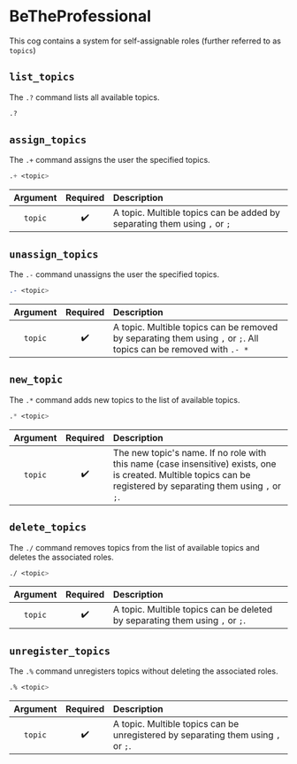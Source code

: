 # BeTheProfessional

This cog contains a system for self-assignable roles (further referred to as `topics`)

## `list_topics`
The `.?` command lists all available topics.

```css
.?
```

## `assign_topics`
The `.+` command assigns the user the specified topics.

```css
.+ <topic>
```

|Argument|Required|Description|
|:------:|:------:|:----------|
|`topic`|:heavy_check_mark:|A topic. Multible topics can be added by separating them using `,` or `;`|


## `unassign_topics`
The `.-` command unassigns the user the specified topics.

```css
.- <topic>
```

|Argument|Required|Description|
|:------:|:------:|:----------|
|`topic`|:heavy_check_mark:|A topic. Multible topics can be removed by separating them using `,` or `;`. All topics can be removed with `.- *`|


## `new_topic`
The `.*` command adds new topics to the list of available topics.

```css
.* <topic>
```

|Argument|Required|Description|
|:------:|:------:|:----------|
|`topic`|:heavy_check_mark:|The new topic's name. If no role with this name (case insensitive) exists, one is created. Multible topics can be registered by separating them using `,` or `;`.|

## `delete_topics`
The `./` command removes topics from the list of available topics and deletes the associated roles.

```css
./ <topic>
```

|Argument|Required|Description|
|:------:|:------:|:----------|
|`topic`|:heavy_check_mark:|A topic. Multible topics can be deleted by separating them using `,` or `;`.|


## `unregister_topics`
The `.%` command unregisters topics without deleting the associated roles.

```css
.% <topic>
```

|Argument|Required|Description|
|:------:|:------:|:----------|
|`topic`|:heavy_check_mark:|A topic. Multible topics can be unregistered by separating them using `,` or `;`.|
